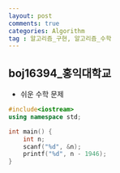 ```yaml
---
layout: post
comments: true
categories: Algorithm
tag : 알고리즘_구현, 알고리즘_수학
---
```


##  boj16394_홍익대학교

- 쉬운 수학 문제

```c++
#include<iostream>
using namespace std;

int main() {
	int n;
	scanf("%d", &n);
	printf("%d", n - 1946);
}
```
